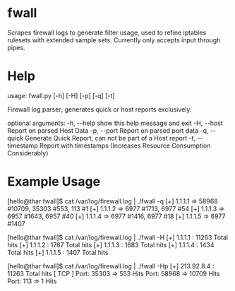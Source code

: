 fwall
=====

   Scrapes firewall logs to generate filter usage, used to refine iptables rulesets 
with extended sample sets. Currently only accepts input through pipes.


Help
====

usage: fwall.py [-h] [-H] [-p] [-q] [-t]

Firewall log parser; generates quick or host reports exclusively.

optional arguments:
  -h, --help       show this help message and exit
  -H, --host       Report on parsed Host Data
  -p, --port       Report on parsed port data
  -q, --quick      Generate Quick Report, can not be part of a Host report
  -t, --timestamp  Report with timestamps (Increases Resource Consumption
                   Considerably)


Example Usage
=============
[hello@thar fwall]$ cat /var/log/firewall.log | ./fwall -q
[+] 1.1.1.1         => 58968 #10709, 35303 #553, 113   #1
[+] 1.1.1.2         => 6977  #1713, 6977  #54
[+] 1.1.1.3         => 6957  #1643, 6957  #40
[+] 1.1.1.4         => 6977  #1416, 6977  #18
[+] 1.1.1.5         => 6977  #1407

[hello@thar fwall]$ cat /var/log/firewall.log | ./fwall -H
[+] 1.1.1.1         : 11263 Total hits
[+] 1.1.1.2         : 1767 Total hits
[+] 1.1.1.3         : 1683 Total hits
[+] 1.1.1.4         : 1434 Total hits
[+] 1.1.1.5         : 1407 Total hits

[hello@thar fwall]$ cat /var/log/firewall.log | ./fwall -Hp
[+] 213.92.8.4      : 11263 Total hits
    [ TCP ]
      Port: 35303 => 553 Hits
      Port: 58968 => 10709 Hits
      Port: 113   => 1 Hits

